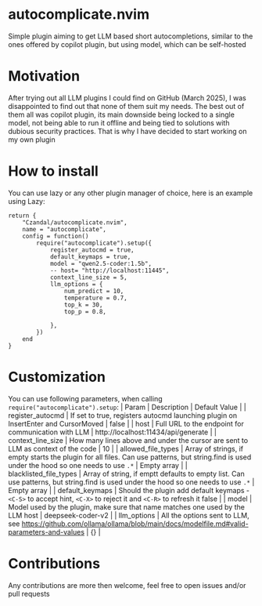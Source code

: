 # autocomplicate.nvim
Simple plugin aiming to get LLM based short autocompletions, similar to the ones offered by copilot plugin, but using model, which can be self-hosted
# Motivation
After trying out all LLM plugins I could find on GitHub (March 2025), I was disappointed to find out that none of them suit my needs.
The best out of them all was copilot plugin, its main downside being locked to a single model, not being able to run it offline and being tied to solutions with dubious security practices. That is why I have decided to start working on my own plugin
# How to install
You can use lazy or any other plugin manager of choice, here is an example using Lazy:
```
return {
    "Czandal/autocomplicate.nvim",
    name = "autocomplicate",
    config = function()
        require("autocomplicate").setup({
            register_autocmd = true,
            default_keymaps = true,
            model = "qwen2.5-coder:1.5b",
            -- host= "http://localhost:11445",
            context_line_size = 5,
            llm_options = {
                num_predict = 10,
                temperature = 0.7,
                top_k = 30,
                top_p = 0.8,

            },
        })
    end
}
```
# Customization
You can use following parameters, when calling `require("autocomplicate").setup`:
| Param | Description | Default Value |
| register_autocmd | If set to true, registers autocmd launching plugin on InsertEnter and CursorMoved | false |
| host | Full URL to the endpoint for communication with LLM | http://localhost:11434/api/generate |
| context_line_size | How many lines above and under the cursor are sent to LLM as context of the code | 10 |
| allowed_file_types | Array of strings, if empty starts the plugin for all files. Can use patterns, but string.find is used under the hood so one needs to use `.*` | Empty array |
| blacklisted_file_types | Array of string, if emptt defaults to empty list. Can use patterns, but string.find is used under the hood so one needs to use `.*` | Empty array |
| default_keymaps | Should the plugin add default keymaps - `<C-S>` to accept hint, `<C-X>` to reject it and `<C-R>` to refresh it  false |
| model | Model used by the plugin, make sure that name matches one used by the LLM host | deepseek-coder-v2 |
| llm_options | All the options sent to LLM, see https://github.com/ollama/ollama/blob/main/docs/modelfile.md#valid-parameters-and-values | {} |

# Contributions

Any contributions are more then welcome, feel free to open issues and/or pull requests

